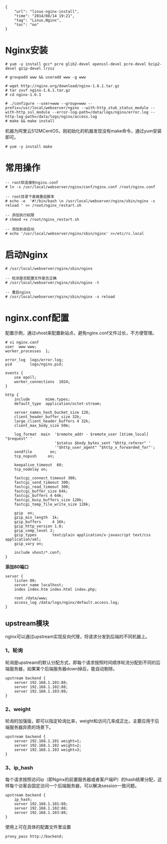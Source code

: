 ```
{
    "url": "linux-nginx-install",
    "time": "2014/08/14 19:21",
    "tag": "Linux,Nginx",
    "toc": "no"
}
```

# Nginx安装
```
# yum -y install gcc* pcre glib2-devel openssl-devel pcre-devel bzip2-devel gzip-devel lrzsz 
 
# groupadd www && useradd www -g www
 
# wget http://nginx.org/download/nginx-1.6.1.tar.gz
# tar zxvf nginx-1.6.1.tar.gz
# cd nginx-1.6.1
 
# ./configure --user=www --group=www --prefix=/usr/local/webserver/nginx --with-http_stub_status_module --with-http_ssl_module --error-log-path=/data/logs/nginx/error.log --http-log-path=/data/logs/nginx/access.log
# make && make install
```
机器为阿里云512MCentOS，刚初始化的机器发现没有make命令，通过yum安装即可。
```
# yum -y install make
```
# 常用操作
```
-- root软连接到nginx.conf
# ln -s /usr/local/webserver/nginx/conf/nginx.conf /root/nginx.conf
 
-- root目录下直接重启脚本
# echo -e  '#!/bin/bash \n /usr/local/webserver/nginx/sbin/nginx -s reload ' >> /root/nginx_restart.sh
 
-- 添加执行权限
# chmod +x /root/nginx_restart.sh
 
-- 添加到自启动
# echo '/usr/local/webserver/nginx/sbin/nginx' >>/etc/rc.local
```
# 启动Nginx
```
# /usr/local/webserver/nginx/sbin/nginx
 
-- 检测是否配置文件是否正确
# /usr/local/webserver/nginx/sbin/nginx -t
 
-- 重启nginx
# /usr/local/webserver/nginx/sbin/nginx -s reload
```

# nginx.conf配置
配置示例，通过vhost来配置新站点，避免nginx.conf文件过长，不方便管理。
```
# vi nginx.conf 
user  www www;
worker_processes  1;
 
error_log  logs/error.log;
pid        logs/nginx.pid;
 
events {
    use epoll;
    worker_connections  1024;
}
 
http {
    include       mime.types;
    default_type  application/octet-stream;
 
    server_names_hash_bucket_size 128;
    client_header_buffer_size 32k;
    large_client_header_buffers 4 32k;
    client_max_body_size 50m;
 
    log_format  main  '$remote_addr - $remote_user [$time_local] "$request" '
                      '$status $body_bytes_sent "$http_referer" '
                      '"$http_user_agent" "$http_x_forwarded_for"';
    sendfile        on;
    tcp_nopush     on;
 
    keepalive_timeout  60;
    tcp_nodelay on;
 
    fastcgi_connect_timeout 300;
    fastcgi_send_timeout 300;
    fastcgi_read_timeout 300;
    fastcgi_buffer_size 64k;
    fastcgi_buffers 4 64k;
    fastcgi_busy_buffers_size 128k;
    fastcgi_temp_file_write_size 128k;
 
    gzip  on;
    gzip_min_length  1k;
    gzip_buffers     4 16k;
    gzip_http_version 1.0;
    gzip_comp_level 2;
    gzip_types       text/plain application/x-javascript text/css application/xml;
    gzip_vary on;
 
    include vhost/*.conf;
}
```
**添加80端口**
```
server {
    listen 80;
    server_name localhost;
    index index.htm index.html index.php;
 
    root /data/www;
    access_log /data/logs/nginx/default.access.log;
}
```

## upstream模块
nginx可以通过upstream实现反向代理，将请求分发到后端的不同机器上。
### 1、轮询
轮询是upstream的默认分配方式，即每个请求按照时间顺序轮流分配到不同的后端服务器，如果某个后端服务器down掉后，能自动剔除。
```
upstream backend {
    server 192.168.1.101:88;
    server 192.168.1.102:88;
    server 192.168.1.103:88;
}
```

### 2、weight
轮询的加强版，即可以指定轮询比率，weight和访问几率成正比，主要应用于后端服务器异质的场景下。
```
upstream backend {
    server 192.168.1.101 weight=1;
    server 192.168.1.102 weight=2;
    server 192.168.1.103 weight=3;
}
```
### 3、ip_hash
每个请求按照访问ip（即Nginx的前置服务器或者客户端IP）的hash结果分配，这样每个访客会固定访问一个后端服务器，可以解决session一致问题。
```
upstream backend {
    ip_hash;
    server 192.168.1.101:88;
    server 192.168.1.102:88;
    server 192.168.1.103:88;
}
```

使用上可在具体的配置文件里设置
```
proxy_pass http://backend; 
```